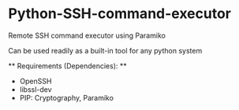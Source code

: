 # Python-SSH-command-executor
Remote SSH command executor using Paramiko


Can be used readily as a built-in tool for any python system  

** Requirements (Dependencies): ** 
- OpenSSH  
- libssl-dev  
- PIP: Cryptography, Paramiko  
